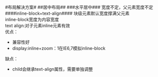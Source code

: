 #布局解决方案#
##居中布局##
###水平居中###
宽度不定，父元素宽度不定
####inline-block+text-align####
块级元素默认宽度撑满父元素  
inline-block宽度为内容宽度  
text align:对子元素inline元素有效  
优点：  

- 兼容性好  
- display:inline+zoom：1在IE6,7模拟inline-block   

缺点：  

- child会继承text-align属性，需要单独调整